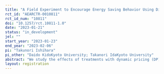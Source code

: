 ```yaml
---
title: "A Field Experiment to Encourage Energy Saving Behavior Using Different Defaults and Dynamic Pricing"
rct_id: "AEARCTR-0010811"
rct_id_num: "10811"
doi: "10.1257/rct.10811-1.0"
date: "2023-01-21"
status: "in_development"
jel: ""
start_year: "2023-01-23"
end_year: "2023-02-06"
pi: "Takunori Ishihara"
pi_other: "Daido KidoKyoto University; Takanori IdaKyoto University"
abstract: "We study the effects of treatments with dynamic pricing (DP) on electricity-saving behavior. Furthermore, we analyze whether different defaults lead to different treatment effects."
layout: registration
---
```


